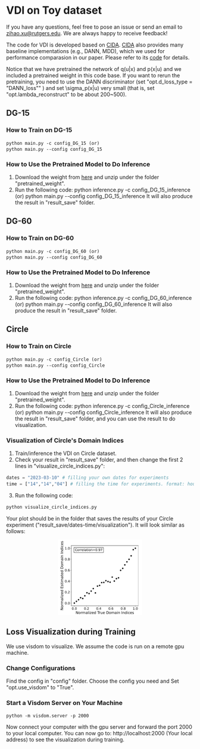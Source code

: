 # VDI on Toy dataset
If you have any questions, feel free to pose an issue or send an email to zihao.xu@rutgers.edu. We are always happy to receive feedback!

The code for VDI is developed based on [CIDA](https://github.com/hehaodele/CIDA). [CIDA](https://github.com/hehaodele/CIDA) also provides many baseline implementations (e.g., DANN, MDD), which we used for performance comparasion in our paper. Please refer to its [code](https://github.com/hehaodele/CIDA) for details.

Notice that we have pretrained the network of q(u|x) and p(x|u) and we included a pretrained weight in this code base. If you want to rerun the pretraining, you need to use the DANN discriminator (set  "opt.d_loss_type = "DANN_loss"" ) and set \sigma_p(x|u) very small (that is, set "opt.lambda_reconstruct" to be about 200~500).

## DG-15
### How to Train on DG-15
    python main.py -c config_DG_15 (or)
    python main.py --config config_DG_15
### How to Use the Pretrained Model to Do Inference
1. Download the weight from [here](https://drive.google.com/drive/folders/1TNkak042AsGHJQ9hoQKOzubU43YQlXDg?usp=sharing) and unzip under the folder "pretrained_weight".
2. Run the following code:
    python inference.py -c config_DG_15_inference (or)
    python main.py --config config_DG_15_inference
It will also produce the result in "result_save" folder.

## DG-60
### How to Train on DG-60
    python main.py -c config_DG_60 (or)
    python main.py --config config_DG_60
### How to Use the Pretrained Model to Do Inference
1. Download the weight from [here](https://drive.google.com/drive/folders/1TNkak042AsGHJQ9hoQKOzubU43YQlXDg?usp=sharing) and unzip under the folder "pretrained_weight".
2. Run the following code:
    python inference.py -c config_DG_60_inference (or)
    python main.py --config config_DG_60_inference
It will also produce the result in "result_save" folder.

## Circle
### How to Train on Circle
    python main.py -c config_Circle (or)
    python main.py --config config_Circle
### How to Use the Pretrained Model to Do Inference
1. Download the weight from [here](https://drive.google.com/drive/folders/1TNkak042AsGHJQ9hoQKOzubU43YQlXDg?usp=sharing) and unzip under the folder "pretrained_weight".
2. Run the following code:
    python inference.py -c config_Circle_inference (or)
    python main.py --config config_Circle_inference
It will also produce the result in "result_save" folder, and you can use the result to do visualization.

### Visualization of Circle's Domain Indices
1. Train/inference the VDI on Circle dataset.
2. Check your result in "result_save" folder, and then change the first 2 lines in "visualize_circle_indices.py":
```python
dates = "2023-03-10" # filling your own dates for experiments
time = ["14","14","04"] # filling the time for experiments. format: hour, miniute, second
```
3. Run the following code:
```python
python visualize_circle_indices.py
```
Your plot should be in the folder that saves the results of your Circle experiment ("result_save/dates-time/visualization"). It will look similar as follows:
<p align="center">
<img src="../fig/visualize_circle.jpg" alt="" data-canonical-src="../fig/visualize_circle.jpg" width="45%"/>
</p>


## Loss Visualization during Training
We use visdom to visualize. We assume the code is run on a remote gpu machine.

### Change Configurations
Find the config in "config" folder. Choose the config you need and Set "opt.use_visdom" to "True".

### Start a Visdom Server on Your Machine
    python -m visdom.server -p 2000
Now connect your computer with the gpu server and forward the port 2000 to your local computer. You can now go to:
    http://localhost:2000 (Your local address)
to see the visualization during training.

